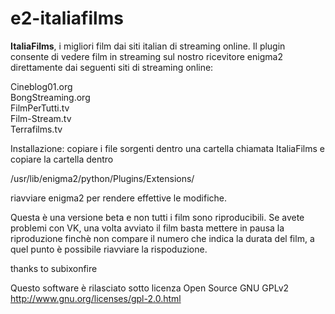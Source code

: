 e2-italiafilms
==============

<b>ItaliaFilms</b>, i migliori film dai siti italian di streaming online. Il plugin consente di vedere film in streaming 
sul nostro ricevitore enigma2 direttamente dai seguenti siti di streaming online: 

Cineblog01.org<br/>
BongStreaming.org<br/>
FilmPerTutti.tv<br/>
Film-Stream.tv<br/>
Terrafilms.tv<br/>

Installazione:
copiare i file sorgenti dentro una cartella chiamata ItaliaFilms e copiare la cartella dentro

/usr/lib/enigma2/python/Plugins/Extensions/

riavviare enigma2 per rendere effettive le modifiche.

Questa è una versione beta e non tutti i film sono riproducibili. Se avete problemi con VK, una volta avviato il
film basta mettere in pausa la riproduzione finchè non compare il numero che indica la durata del film, a quel 
punto è possibile riavviare la rispoduzione.

thanks to subixonfire

Questo software è rilasciato sotto licenza Open Source GNU GPLv2 http://www.gnu.org/licenses/gpl-2.0.html
